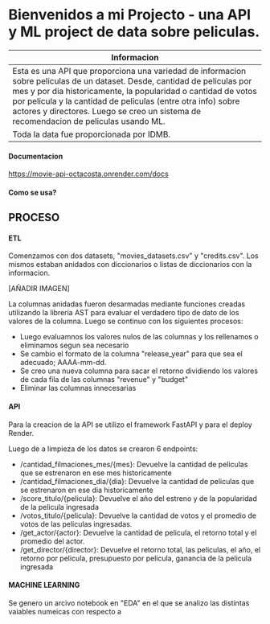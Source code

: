 # Bienvenidos a mi Projecto - una API y ML project de data sobre peliculas.

| Informacion  | 
| ------------- | 
| Esta es una API que proporciona una variedad de informacion sobre peliculas de un dataset. Desde, cantidad de peliculas por mes y por dia historicamente, la popularidad o cantidad de votos por pelicula y la cantidad de peliculas (entre otra info) sobre actores y directores. Luego se creo un sistema de recomendacion de peliculas usando ML.
 Toda la data fue proporcionada por IDMB. | 

#### Documentacion

https://movie-api-octacosta.onrender.com/docs

#### Como se usa?

## PROCESO
#### ETL

Comenzamos con dos datasets, "movies_datasets.csv" y "credits.csv". Los mismos estaban anidados con diccionarios o listas de diccionarios con la informacion.


[AÑADIR IMAGEN]

La columnas anidadas fueron desarmadas mediante funciones creadas utilizando la libreria AST para evaluar el verdadero tipo de dato de los valores de la columna.
Luego se continuo con los siguientes procesos:
* Luego evaluamnos los valores nulos de las columnas y los rellenamos o eliminamos segun sea necesario
* Se cambio el formato de la columna "release_year" para que sea el adecuado; AAAA-mm-dd. 
* Se creo una nueva columna para sacar el retorno dividiendo los valores de cada fila de las columnas "revenue" y "budget"
* Eliminar las columnas innecesarias

#### API

Para la creacion de la API se utilizo el framework FastAPI y para el deploy Render.

Luego de a limpieza de los datos se crearon 6 endpoints:

* /cantidad_filmaciones_mes/{mes}: Devuelve la cantidad de peliculas que se estrenaron en ese mes historicamente
* /cantidad_filmaciones_dia/{dia}: Devuelve la cantidad de peliculas que se estrenaron en ese dia historicamente
* /score_titulo/{pelicula}: Devuelve el año del estreno y de la popularidad de la pelicula ingresada
* /votos_titulo/{pelicula}: Devuelve la cantidad de votos y el promedio de votos de las peliculas ingresadas.
* /get_actor/{actor}: Devuelve la cantidad de pelicula, el retorno total y el promedio del actor.
* /get_director/{director}: Devuelve el retorno total, las peliculas, el año, el retorno por pelicula, presupuesto por pelicula, ganancia de la pelicula ingresada

#### MACHINE LEARNING  

Se genero un arcivo notebook en "EDA" en el que se analizo las distintas vaiables numeicas con respecto a 

